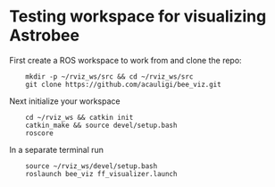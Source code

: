 # Testing workspace for visualizing Astrobee 

First create a ROS workspace to work from and clone the repo:
```
    mkdir -p ~/rviz_ws/src && cd ~/rviz_ws/src
    git clone https://github.com/acauligi/bee_viz.git
```

Next initialize your workspace
```
    cd ~/rviz_ws && catkin init
    catkin_make && source devel/setup.bash
    roscore
```

In a separate terminal run
```
    source ~/rviz_ws/devel/setup.bash
    roslaunch bee_viz ff_visualizer.launch
```
